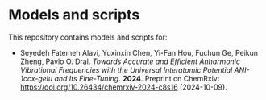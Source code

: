 # Models and scripts

This repository contains models and scripts for:

- Seyedeh Fatemeh Alavi, Yuxinxin Chen, Yi-Fan Hou, Fuchun Ge, Peikun Zheng, Pavlo O. Dral. *Towards Accurate and Efficient Anharmonic Vibrational Frequencies with the Universal Interatomic Potential ANI-1ccx-gelu and Its Fine-Tuning*. **2024**. Preprint on ChemRxiv: https://doi.org/10.26434/chemrxiv-2024-c8s16 (2024-10-09).

